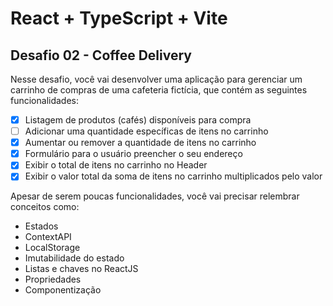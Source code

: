 # React + TypeScript + Vite

## Desafio 02 - Coffee Delivery

Nesse desafio, você vai desenvolver uma aplicação para gerenciar um carrinho de compras de uma cafeteria fictícia, que contém as seguintes funcionalidades:

- [x] Listagem de produtos (cafés) disponíveis para compra
- [ ] Adicionar uma quantidade específicas de itens no carrinho
- [x] Aumentar ou remover a quantidade de itens no carrinho
- [x] Formulário para o usuário preencher o seu endereço
- [x] Exibir o total de itens no carrinho no Header
- [x] Exibir o valor total da soma de itens no carrinho multiplicados pelo valor

Apesar de serem poucas funcionalidades, você vai precisar relembrar conceitos como:

- Estados
- ContextAPI
- LocalStorage
- Imutabilidade do estado
- Listas e chaves no ReactJS
- Propriedades
- Componentização

